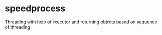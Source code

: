 # speedprocess
Threading with help of executor and returning objects based on sequence of threading
